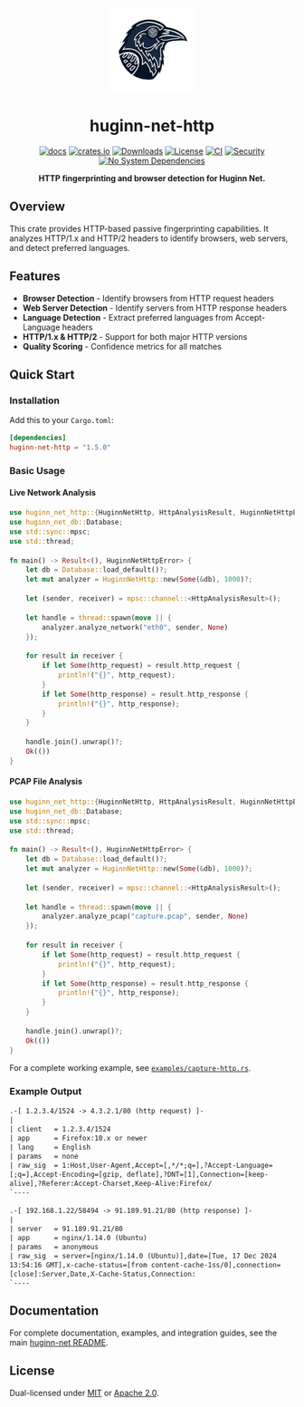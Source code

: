 <div align="center">
  <img src="https://raw.githubusercontent.com/biandratti/huginn-net/master/huginn-net.png" alt="Huginn Net Logo" width="150"/>
  
  # huginn-net-http

  [![docs](https://docs.rs/huginn-net-http/badge.svg)](https://docs.rs/huginn-net-http)
  [![crates.io](https://img.shields.io/crates/v/huginn-net-http.svg)](https://crates.io/crates/huginn-net-http)
  [![Downloads](https://img.shields.io/crates/d/huginn-net-http.svg)](https://crates.io/crates/huginn-net-http)
  [![License](https://img.shields.io/badge/license-MIT%2FApache--2.0-blue.svg)](https://github.com/biandratti/huginn-net#license)
  [![CI](https://github.com/biandratti/huginn-net/actions/workflows/ci.yml/badge.svg?branch=master)](#ci)
  [![Security](https://github.com/biandratti/huginn-net/actions/workflows/audit.yml/badge.svg?branch=master)](#security)
  [![No System Dependencies](https://img.shields.io/badge/system%20deps-none-brightgreen.svg)](https://deps.rs/repo/github/biandratti/huginn-net)

  **HTTP fingerprinting and browser detection for Huginn Net.**
</div>

## Overview

This crate provides HTTP-based passive fingerprinting capabilities. It analyzes HTTP/1.x and HTTP/2 headers to identify browsers, web servers, and detect preferred languages.

## Features

- **Browser Detection** - Identify browsers from HTTP request headers
- **Web Server Detection** - Identify servers from HTTP response headers
- **Language Detection** - Extract preferred languages from Accept-Language headers
- **HTTP/1.x & HTTP/2** - Support for both major HTTP versions
- **Quality Scoring** - Confidence metrics for all matches

## Quick Start

### Installation

Add this to your `Cargo.toml`:

```toml
[dependencies]
huginn-net-http = "1.5.0"
```

### Basic Usage

#### Live Network Analysis

```rust
use huginn_net_http::{HuginnNetHttp, HttpAnalysisResult, HuginnNetHttpError};
use huginn_net_db::Database;
use std::sync::mpsc;
use std::thread;

fn main() -> Result<(), HuginnNetHttpError> {
    let db = Database::load_default()?;
    let mut analyzer = HuginnNetHttp::new(Some(&db), 1000)?;
    
    let (sender, receiver) = mpsc::channel::<HttpAnalysisResult>();
    
    let handle = thread::spawn(move || {
        analyzer.analyze_network("eth0", sender, None)
    });
    
    for result in receiver {
        if let Some(http_request) = result.http_request {
            println!("{}", http_request);
        }
        if let Some(http_response) = result.http_response {
            println!("{}", http_response);
        }
    }
    
    handle.join().unwrap()?;
    Ok(())
}
```

#### PCAP File Analysis

```rust
use huginn_net_http::{HuginnNetHttp, HttpAnalysisResult, HuginnNetHttpError};
use huginn_net_db::Database;
use std::sync::mpsc;
use std::thread;

fn main() -> Result<(), HuginnNetHttpError> {
    let db = Database::load_default()?;
    let mut analyzer = HuginnNetHttp::new(Some(&db), 1000)?;
    
    let (sender, receiver) = mpsc::channel::<HttpAnalysisResult>();
    
    let handle = thread::spawn(move || {
        analyzer.analyze_pcap("capture.pcap", sender, None)
    });
    
    for result in receiver {
        if let Some(http_request) = result.http_request {
            println!("{}", http_request);
        }
        if let Some(http_response) = result.http_response {
            println!("{}", http_response);
        }
    }
    
    handle.join().unwrap()?;
    Ok(())
}
```

For a complete working example, see [`examples/capture-http.rs`](../examples/capture-http.rs).

### Example Output

```text
.-[ 1.2.3.4/1524 -> 4.3.2.1/80 (http request) ]-
|
| client   = 1.2.3.4/1524
| app      = Firefox:10.x or newer
| lang     = English
| params   = none
| raw_sig  = 1:Host,User-Agent,Accept=[,*/*;q=],?Accept-Language=[;q=],Accept-Encoding=[gzip, deflate],?DNT=[1],Connection=[keep-alive],?Referer:Accept-Charset,Keep-Alive:Firefox/
`----

.-[ 192.168.1.22/58494 -> 91.189.91.21/80 (http response) ]-
|
| server   = 91.189.91.21/80
| app      = nginx/1.14.0 (Ubuntu)
| params   = anonymous
| raw_sig  = server=[nginx/1.14.0 (Ubuntu)],date=[Tue, 17 Dec 2024 13:54:16 GMT],x-cache-status=[from content-cache-1ss/0],connection=[close]:Server,Date,X-Cache-Status,Connection:
`----
```

## Documentation

For complete documentation, examples, and integration guides, see the main [huginn-net README](https://github.com/biandratti/huginn-net#readme).

## License

Dual-licensed under [MIT](https://github.com/biandratti/huginn-net/blob/master/LICENSE-MIT) or [Apache 2.0](https://github.com/biandratti/huginn-net/blob/master/LICENSE-APACHE).
